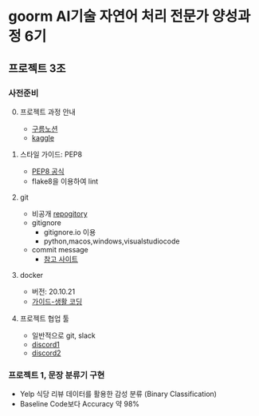 # goorm AI기술 자연어 처리 전문가 양성과정 6기 

## 프로젝트 3조

### 사전준비

0. 프로젝트 과정 안내
   - [구름노션](https://goorm.notion.site/c39297e036a34a8d8e28b88260988be6)
   - [kaggle](https://www.kaggle.com/competitions/copy-of-6th-goorm-project-1-text-classification)

1. 스타일 가이드: PEP8
   - [PEP8 공식](https://peps.python.org/pep-0008/)
   - flake8을 이용하여 lint
  
2. git
   - 비공개 [repogitory](https://github.com/boogleboogle/goorm_nlp_8th_group3)
   - gitignore
     - gitignore.io 이용
     - python,macos,windows,visualstudiocode
   - commit message
     - [참고 사이트](https://blog.ull.im/engineering/2019/03/10/logs-on-git.html)

3. docker
   - 버전: 20.10.21
   - [가이드-생활 코딩](https://www.youtube.com/watch?v=Ps8HDIAyPD0&list=PLuHgQVnccGMDeMJsGq2O-55Ymtx0IdKWf)
  
4. 프로젝트 협업 툴
   - 일반적으로 git, slack
   - [discord1](https://discord.gg/nYskSfjK)
   - [discord2](https://discord.com/channels/1047317438716457021/1054912877665980467)


### 프로젝트 1, 문장 분류기 구현

- Yelp 식당 리뷰 데이터를 활용한 감성 분류 (Binary Classification)
- Baseline Code보다 Accuracy 약 98%

